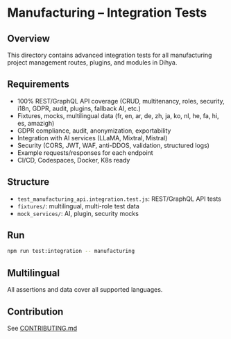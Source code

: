 # Manufacturing – Integration Tests

## Overview
This directory contains advanced integration tests for all manufacturing project management routes, plugins, and modules in Dihya.

## Requirements
- 100% REST/GraphQL API coverage (CRUD, multitenancy, roles, security, i18n, GDPR, audit, plugins, fallback AI, etc.)
- Fixtures, mocks, multilingual data (fr, en, ar, de, zh, ja, ko, nl, he, fa, hi, es, amazigh)
- GDPR compliance, audit, anonymization, exportability
- Integration with AI services (LLaMA, Mixtral, Mistral)
- Security (CORS, JWT, WAF, anti-DDOS, validation, structured logs)
- Example requests/responses for each endpoint
- CI/CD, Codespaces, Docker, K8s ready

## Structure
- `test_manufacturing_api.integration.test.js`: REST/GraphQL API tests
- `fixtures/`: multilingual, multi-role test data
- `mock_services/`: AI, plugin, security mocks

## Run
```bash
npm run test:integration -- manufacturing
```

## Multilingual
All assertions and data cover all supported languages.

## Contribution
See [CONTRIBUTING.md](../../../CONTRIBUTING.md)
